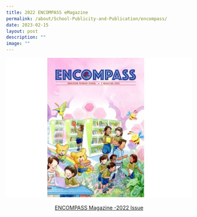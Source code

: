 ```yaml
---
title: 2022 ENCOMPASS eMagazine
permalink: /about/School-Publicity-and-Publication/encompass/
date: 2023-02-15
layout: post
description: ""
image: ""
---
```

 <img style="width: %;" src="/images/2023%20Images/andpsencompass2022.jpg" align = "centre" />
 <center><a href="https://online.flipbuilder.com/zlpi/qjbi/">ENCOMPASS Magazine -2022 Issue </a></center>
